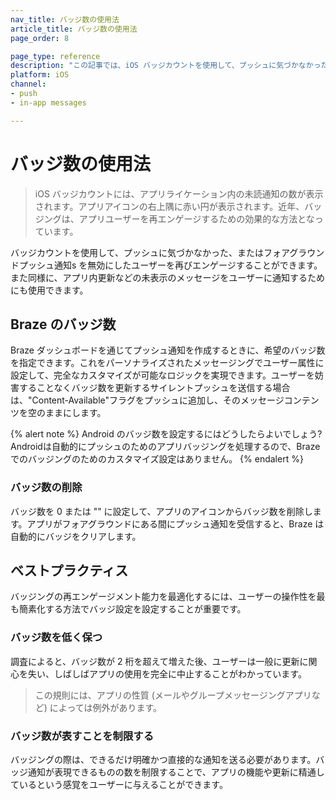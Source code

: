 ```yaml
---
nav_title: バッジ数の使用法
article_title: バッジ数の使用法
page_order: 8

page_type: reference
description: "この記事では、iOS バッジカウントを使用して、プッシュに気づかなかったユーザー、またはフォアグラウンドプッシュ通知s を無効にしたユーザーを再びエンゲージする方法について説明します。"
platform: iOS
channel: 
- push
- in-app messages

---
```


# バッジ数の使用法

> iOS バッジカウントには、アプリライケーション内の未読通知の数が表示されます。アプリアイコンの右上隅に赤い円が表示されます。近年、バッジングは、アプリユーザーを再エンゲージするための効果的な方法となっています。

バッジカウントを使用して、プッシュに気づかなかった、またはフォアグラウンドプッシュ通知s を無効にしたユーザーを再びエンゲージすることができます。また同様に、アプリ内更新などの未表示のメッセージをユーザーに通知するためにも使用できます。

## Braze のバッジ数

Braze ダッシュボードを通じてプッシュ通知を作成するときに、希望のバッジ数を指定できます。これをパーソナライズされたメッセージングでユーザー属性に設定して、完全なカスタマイズが可能なロジックを実現できます。ユーザーを妨害することなくバッジ数を更新するサイレントプッシュを送信する場合は、"Content-Available"フラグをプッシュに追加し、そのメッセージコンテンツを空のままにします。

{% alert note %}
Android のバッジ数を設定するにはどうしたらよいでしょう? Androidは自動的にプッシュのためのアプリバッジングを処理するので、Brazeでのバッジングのためのカスタマイズ設定はありません。
{% endalert %}

### バッジ数の削除

バッジ数を 0 または "" に設定して、アプリのアイコンからバッジ数を削除します。アプリがフォアグラウンドにある間にプッシュ通知を受信すると、Braze は自動的にバッジをクリアします。

## ベストプラクティス

バッジングの再エンゲージメント能力を最適化するには、ユーザーの操作性を最も簡素化する方法でバッジ設定を設定することが重要です。

### バッジ数を低く保つ
調査によると、バッジ数が 2 桁を超えて増えた後、ユーザーは一般に更新に関心を失い、しばしばアプリの使用を完全に中止することがわかっています。

> この規則には、アプリの性質 (メールやグループメッセージングアプリなど) によっては例外があります。

### バッジ数が表すことを制限する
バッジングの際は、できるだけ明確かつ直接的な通知を送る必要があります。バッジ通知が表現できるものの数を制限することで、アプリの機能や更新に精通しているという感覚をユーザーに与えることができます。

